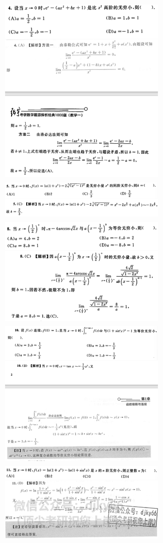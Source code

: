 ![](./images/Snipaste_2022-04-21_15-06-25.png)  
![](./images/Snipaste_2022-04-21_15-07-03.png)  

![](./images/Snipaste_2022-04-21_14-46-19.png)  
![](./images/Snipaste_2022-04-21_14-47-29.png)    

![](./images/Snipaste_2022-04-21_15-10-44.png)  
![](./images/Snipaste_2022-04-21_15-11-14.png)   

![](./images/Snipaste_2022-04-21_15-20-53.png)  
![](./images/Snipaste_2022-04-21_15-21-52.png)  

![](./images/Snipaste_2022-04-21_15-26-51.png)  
![](./images/Snipaste_2022-04-21_15-27-43.png)  